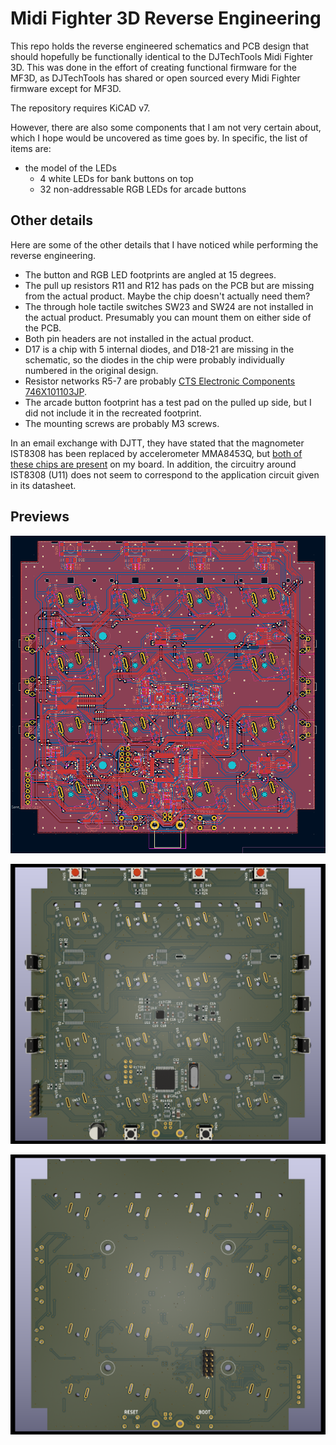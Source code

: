 # Midi Fighter 3D Reverse Engineering
This repo holds the reverse engineered schematics and PCB design that should hopefully be functionally identical to the DJTechTools Midi Fighter 3D. This was done in the effort of creating functional firmware for the MF3D, as DJTechTools has shared or open sourced every Midi Fighter firmware except for MF3D.

The repository requires KiCAD v7.

However, there are also some components that I am not very certain about, which I hope would be uncovered as time goes by. In specific, the list of items are:
* the model of the LEDs
  * 4 white LEDs for bank buttons on top
  * 32 non-addressable RGB LEDs for arcade buttons

## Other details
Here are some of the other details that I have noticed while performing the reverse engineering.
* The button and RGB LED footprints are angled at 15 degrees.
* The pull up resistors R11 and R12 has pads on the PCB but are missing from the actual product. Maybe the chip doesn't actually need them?
* The through hole tactile switches SW23 and SW24 are not installed in the actual product. Presumably you can mount them on either side of the PCB.
* Both pin headers are not installed in the actual product.
* D17 is a chip with 5 internal diodes, and D18-21 are missing in the schematic, so the diodes in the chip were probably individually numbered in the original design.
* Resistor networks R5-7 are probably [CTS Electronic Components 746X101103JP](https://www.digikey.com/en/products/detail/cts-resistor-products/746X101103JP/1118406).
* The arcade button footprint has a test pad on the pulled up side, but I did not include it in the recreated footprint.
* The mounting screws are probably M3 screws.

In an email exchange with DJTT, they have stated that the magnometer IST8308 has been replaced by accelerometer MMA8453Q, but [both of these chips are present](./img/i2c%20cluster.png) on my board. In addition, the circuitry around IST8308 (U11) does not seem to correspond to the application circuit given in its datasheet.

## Previews
![PCB.png](./img/PCB.png)

![3dmodelfront.png](./img/3dmodelfront.png)

![3dmodelback.png](./img/3dmodelback.png)